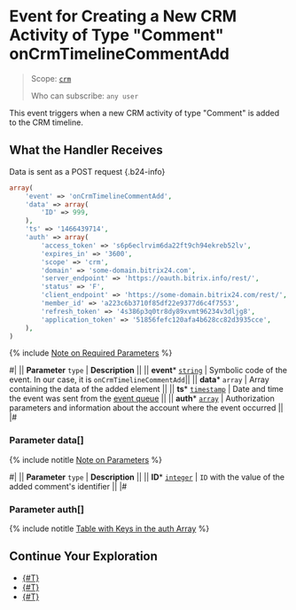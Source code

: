 # Event for Creating a New CRM Activity of Type "Comment" onCrmTimelineCommentAdd

> Scope: [`crm`](../../../../scopes/permissions.md)
>
> Who can subscribe: `any user`

This event triggers when a new CRM activity of type "Comment" is added to the CRM timeline.

## What the Handler Receives

Data is sent as a POST request {.b24-info}

```php
array(
    'event' => 'onCrmTimelineCommentAdd',
    'data' => array(
        'ID' => 999,
    ),
    'ts' => '1466439714',
    'auth' => array(
        'access_token' => 's6p6eclrvim6da22ft9ch94ekreb52lv',
        'expires_in' => '3600',
        'scope' => 'crm',
        'domain' => 'some-domain.bitrix24.com',
        'server_endpoint' => 'https://oauth.bitrix.info/rest/',
        'status' => 'F',
        'client_endpoint' => 'https://some-domain.bitrix24.com/rest/',
        'member_id' => 'a223c6b3710f85df22e9377d6c4f7553',
        'refresh_token' => '4s386p3q0tr8dy89xvmt96234v3dljg8',
        'application_token' => '51856fefc120afa4b628cc82d3935cce',
    ),
)
```

{% include [Note on Required Parameters](../../../../../_includes/required.md) %}

#|
|| **Parameter**
`type` | **Description** ||
|| **event***
[`string`](../../../data-types.md) | Symbolic code of the event. In our case, it is `onCrmTimelineCommentAdd`||
|| **data***
`array` | Array containing the data of the added element ||
|| **ts***
[`timestamp`](../../../data-types.md) | Date and time the event was sent from the [event queue](../../../../events/index.md) ||
|| **auth***
[`array`](../../../data-types.md) | Authorization parameters and information about the account where the event occurred ||
|#

### Parameter data[]

{% include notitle [Note on Parameters](../../../../../_includes/required.md) %}

#|
|| **Parameter**
`type` | **Description** ||
|| **ID***
[`integer`](../../../data-types.md) | `ID` with the value of the added comment's identifier ||
|#

### Parameter auth[]

{% include notitle [Table with Keys in the auth Array](../../../../../_includes/auth-params-in-events.md) %}

## Continue Your Exploration 

- [{#T}](./index.md)
- [{#T}](./on-Crm-Timeline-Comment-Update.md)
- [{#T}](./on-Crm-Timeline-Comment-Delete.md)